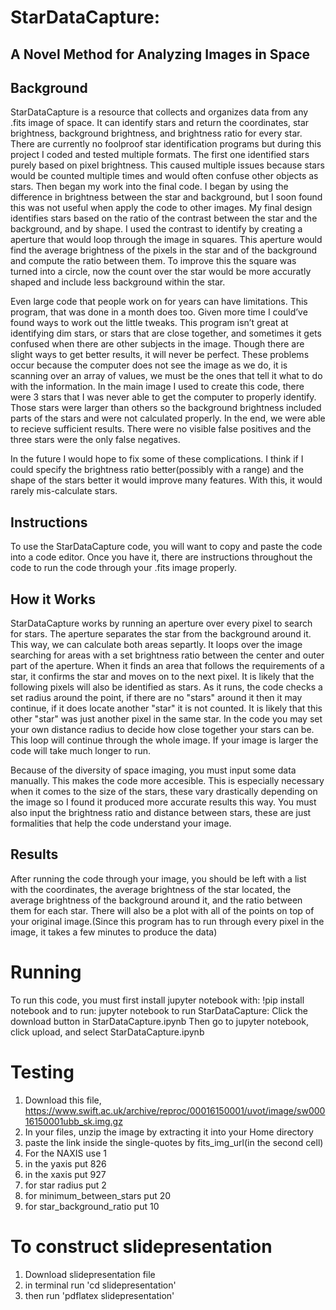 # StarDataCapture: 
## A Novel Method for Analyzing Images in Space

## Background
StarDataCapture is a resource that collects and organizes data from any .fits image of space. It can identify stars
and return the coordinates, star brightness, background brightness, and brightness ratio for every star.
There are currently no foolproof star identification programs but during this project I coded and tested multiple
formats. The first one identified stars purely based on pixel brightness. This caused multiple issues because
stars would be counted multiple times and would often confuse other objects as stars. Then began my work into the final code. I began by using the difference in brightness between the star and background, but I soon found this was not useful when apply the code to other images. My final design identifies stars based on the ratio of the contrast between the star and the background, and by shape. I used the contrast to identify by creating a aperture that would
loop through the image in squares. This aperture would find the average brightness of the pixels in the star and of the background and compute the ratio between them. To improve this the square was turned into a circle, now the count over the star would be more accuratly shaped and include less background within the star.

Even large code that people work on for years can have limitations. This program, that was done in a month does too.
Given more time I could’ve found ways to work out the little tweaks. This program isn’t great at identifying dim
stars, or stars that are close together, and sometimes it gets confused when there are other subjects in the image.
Though there are slight ways to get better results, it will never be perfect. These problems occur because the computer does not see the image as we do, it is scanning over an array of values, we must be the ones that tell it what to do with the information. 
In the main image I used to create this code, there were 3 stars that I was never able to get the computer to 
properly identify. Those stars were larger than others so the background brightness included parts of the stars and were not calculated properly. In the end, we were able to recieve sufficient results. There were no visible false positives and the three stars were the only false negatives.

In the future I would hope to fix some of these complications. I think if I could specify the brightness ratio better(possibly with a range) and the shape of the stars better it would improve many features. With this, it would rarely mis-calculate stars.

## Instructions
To use the StarDataCapture code, you will want to copy and paste the code into a code editor. Once you have it,
there are instructions throughout the code to run the code through your .fits image properly.

## How it Works
StarDataCapture works by running an aperture over every pixel to search for stars. The aperture separates the star from the background around it. This way, we can calculate both areas separtly. It loops over the image searching for areas with a set brightness ratio between the center and outer part of the aperture. When it finds an area that follows the requirements of a star, it confirms the star and moves on to the next pixel. It is likely that the following pixels will also be identified as stars. As it runs, the code checks a set radius around the point, if there are no "stars" around it then it may continue, if it does locate another "star" it is not counted. It is likely that this other "star" was just another pixel in the same star. In the code you may set your own distance radius to decide how close together your stars can be. This loop will continue through the whole image. If your image is larger the code will take much longer to run.

Because of the diversity of space imaging, you must input some data manually. This makes the code more accesible. This is especially necessary when it comes to the size of the stars, these vary drastically depending on the image so I found it produced more accurate results this way. You must also input the brightness ratio and distance between stars, these are just formalities that help the code understand your image.

## Results
After running the code through your image, you should be left with a list with the coordinates, the average
brightness of the star located, the average brightness of the background around it, and the ratio between them for
each star. There will also be a plot with all of the points on top of your original image.(Since this program has to run through every pixel in the image, it takes a few minutes to produce the data)

# Running
To run this code, you must first install jupyter notebook with:
!pip install notebook
and to run:
jupyter notebook
to run StarDataCapture:
Click the download button in StarDataCapture.ipynb
Then go to jupyter notebook, click upload, and select StarDataCapture.ipynb

# Testing
1. Download this file, https://www.swift.ac.uk/archive/reproc/00016150001/uvot/image/sw00016150001ubb_sk.img.gz 
2. In your files, unzip the image by extracting it into your Home directory
3. paste the link inside the single-quotes by fits_img_url(in the second cell)
4. For the NAXIS use 1
5. in the yaxis put 826
6. in the xaxis put 927
7. for star radius put 2
8. for minimum_between_stars put 20
9. for star_background_ratio put 10

# To construct slidepresentation
1. Download slidepresentation file
2. in terminal run 'cd slidepresentation'
3. then run 'pdflatex slidepresentation'

